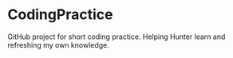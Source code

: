 # CodingPractice
GitHub project for short coding practice. Helping Hunter learn and refreshing my own knowledge.
